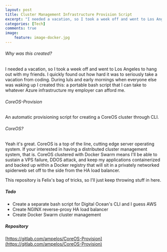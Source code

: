 ```yaml
---
layout: post
title: Cluster Management Infrastructure Provision Script
excerpt: "I needed a vacation, so I took a week off and went to Los Angeles to hang out with my friends. I quickly found out how hard it was to seriously take a vacation from coding. During luls and early mornings when everyone else was waking up I created this: a portable bash script that I can take to whatever Azure infrastructure my employer can afford me."
categories: [Tech]
comments: true
image:
    feature: image-docker.jpg
---
```


###### Why was this created?
I needed a vacation, so I took a week off and went to Los Angeles to hang out with my friends. I quickly found out how hard it was to seriously take a vacation from coding. During luls and early mornings when everyone else was waking up I created this: a portable bash script that I can take to whatever Azure infrastructure my employer can afford me.

###### CoreOS-Provision
An automatic provisioning script for creating a CoreOS cluster through CLI.

###### CoreOS?
Yeah it's great. CoreOS is a top of the line, cutting edge server operating system. If your interested in having a distributed cluster management system, that is. CoreOS clustered with Docker Swarm means I'll be able to sustain a VPS failure, DDOS attack, and keep my applications containerized and backed up within a Docker registry that will sit in a privately networked spiderweb set off to the side from the HA load balancer.

This repository is Felix's bag of tricks, so I'll just keep throwing stuff in here.

##### Todo
+ Create a separate bash script for Digital Ocean's CLI and I guess AWS
+ Create NGINX reverse-proxy HA load balancer
+ Create Docker Swarm cluster management

##### Repository

[https://gitlab.com/ampelos/CoreOS-Provision](https://gitlab.com/ampelos/CoreOS-Provision)
